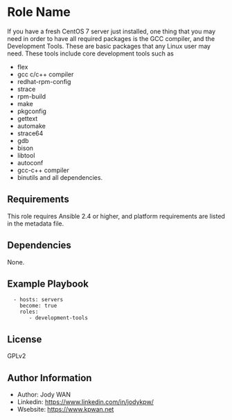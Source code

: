 Role Name
=========

If you have a fresh CentOS 7 server just installed, one thing that you may need in order to have all required packages is the GCC compiler, and the Development Tools. These are basic packages that any Linux user may need.
These tools include core development tools such as

* flex
* gcc c/c++ compiler
* redhat-rpm-config
* strace
* rpm-build
* make
* pkgconfig
* gettext
* automake
* strace64
* gdb
* bison
* libtool
* autoconf
* gcc-c++ compiler
* binutils and all dependencies.

Requirements
------------

This role requires Ansible 2.4 or higher, and platform requirements are listed in the metadata file.

Dependencies
------------

None.

Example Playbook
----------------
```
  - hosts: servers
    become: true
    roles:
       - development-tools
```

License
-------

GPLv2

Author Information
------------------

* Author: Jody WAN
* Linkedin: https://www.linkedin.com/in/jodykpw/
* Wsebsite: https://www.kpwan.net
